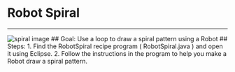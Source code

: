 
# Robot Spiral
  <hr/>
  <img alt="spiral image" src="./spiral.png"/>
## Goal:
   Use a loop to draw a spiral pattern using a Robot
## Steps:
1. Find the RobotSpiral recipe program ( RobotSpiral.java ) and open it using Eclipse.
2. Follow the instructions in the program to help you make a Robot draw a spiral pattern.
  
 

